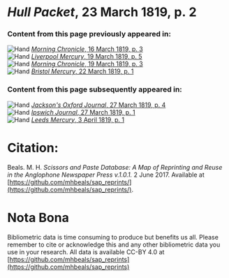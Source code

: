 # *Hull Packet*, 23 March 1819, p. 2  
  
### Content from this page previously appeared in:  
![Hand](http://scissorsandpaste.net/wp-content/uploads/2017/06/smallhandpointer.png) [*Morning Chronicle*, 16 March 1819, p. 3](https://mhbeals.github.io/sap_html/Morning-Chronicle/Morning-Chronicle-16-March-1819-p-3)  
![Hand](http://scissorsandpaste.net/wp-content/uploads/2017/06/smallhandpointer.png) [*Liverpool Mercury*, 19 March 1819, p. 5](https://mhbeals.github.io/sap_html/Liverpool-Mercury/Liverpool-Mercury-19-March-1819-p-5)  
![Hand](http://scissorsandpaste.net/wp-content/uploads/2017/06/smallhandpointer.png) [*Morning Chronicle*, 19 March 1819, p. 3](https://mhbeals.github.io/sap_html/Morning-Chronicle/Morning-Chronicle-19-March-1819-p-3)  
![Hand](http://scissorsandpaste.net/wp-content/uploads/2017/06/smallhandpointer.png) [*Bristol Mercury*, 22 March 1819, p. 1](https://mhbeals.github.io/sap_html/Bristol-Mercury/Bristol-Mercury-22-March-1819-p-1)  
  
### Content from this page subsequently appeared in:  
![Hand](http://scissorsandpaste.net/wp-content/uploads/2017/06/smallhandpointer.png) [*Jackson's Oxford Journal*, 27 March 1819, p. 4](https://mhbeals.github.io/sap_html/Jackson's-Oxford-Journal/Jackson's-Oxford-Journal-27-March-1819-p-4)  
![Hand](http://scissorsandpaste.net/wp-content/uploads/2017/06/smallhandpointer.png) [*Ipswich Journal*, 27 March 1819, p. 1](https://mhbeals.github.io/sap_html/Ipswich-Journal/Ipswich-Journal-27-March-1819-p-1)  
![Hand](http://scissorsandpaste.net/wp-content/uploads/2017/06/smallhandpointer.png) [*Leeds Mercury*, 3 April 1819, p. 1](https://mhbeals.github.io/sap_html/Leeds-Mercury/Leeds-Mercury-3-April-1819-p-1)  


# Citation: 

Beals. M. H. *Scissors and Paste Database: A Map of Reprinting and Reuse in the Anglophone Newspaper Press v.1.0.1.* 2 June 2017. Available at [https://github.com/mhbeals/sap_reprints/](https://github.com/mhbeals/sap_reprints/). 

# Nota Bona

Bibliometric data is time consuming to produce but benefits us all. Please remember to cite or acknowledge this and any other bibliometric data you use in your research. All data is available CC-BY 4.0 at [https://github.com/mhbeals/sap_reprints](https://github.com/mhbeals/sap_reprints)